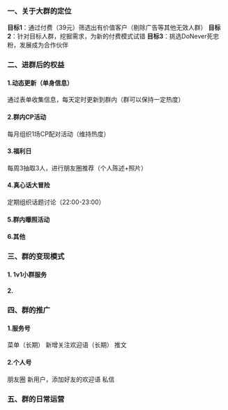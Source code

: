 
### 一、关于大群的定位
**目标1**：通过付费（39元）筛选出有价值客户（剔除广告等其他无效人群）
**目标2**：针对目标人群，挖掘需求，为新的付费模式试错
**目标3**：挑选DoNever死忠粉，发展成为合作伙伴

### 二、进群后的权益
#### 1.动态更新（单身信息）
通过表单收集信息，每天定时更新到群内（群可以保持一定热度）
#### 2.群内CP活动
每月组织1场CP配对活动（维持热度）
#### 3.福利日
每周3抽取3人，进行朋友圈推荐（个人陈述+照片）
#### 4.真心话大冒险
定期组织话题讨论（22:00-23:00）
#### 5.群内曝照活动
#### 6.其他

### 三、群的变现模式
#### 1. 1v1小群服务
#### 2. 



### 四、群的推广
#### 1.服务号
菜单（长期）
新增关注欢迎语（长期）
推文

#### 2.个人号
朋友圈
新用户，添加好友的欢迎语
私信

### 五、群的日常运营

<!--stackedit_data:
eyJoaXN0b3J5IjpbLTE3MjIzMDkxODJdfQ==
-->